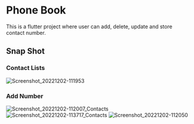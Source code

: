 # Phone Book

This is a flutter project where user can add, delete, update and store contact number.

## Snap Shot

### Contact Lists
![Screenshot_20221202-111953](https://user-images.githubusercontent.com/38862469/205223320-d0a5632d-a4cb-4dda-bfa3-c418dd7aa6a9.jpg)
### Add Number
![Screenshot_20221202-112007_Contacts](https://user-images.githubusercontent.com/38862469/205223312-3e472d4c-bd37-4e51-9814-bf9b5e801a41.jpg)
![Screenshot_20221202-113717_Contacts](https://user-images.githubusercontent.com/38862469/205223328-053c4fb3-0d4c-4151-82f7-a60318ebe114.jpg)
![Screenshot_20221202-112050](https://user-images.githubusercontent.com/38862469/205223331-da1c285e-981a-433c-b173-3f57a86e3ba8.jpg)

